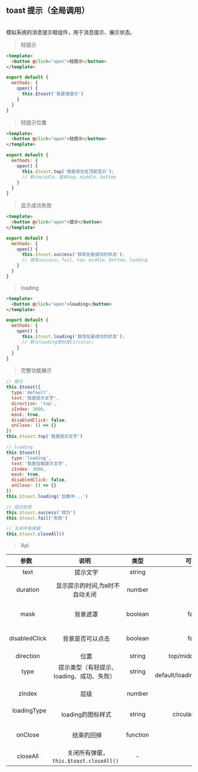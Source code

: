 ## toast 提示（全局调用）

<br>模拟系统的消息提示框组件，用于消息提示、展示状态。

> 轻提示

```html
<template>
  <button @click="open">轻提示</button>
</template>
```

```javascript
export default {
  methods: {
    open() {
      this.$toast('我是请提示')
    }
  }
}
```
> 轻提示位置

```html
<template>
  <button @click="open">轻提示</button>
</template>
```

```javascript
export default {
  methods: {
    open() {
      this.$toast.top('我是现在在顶部显示'); 
      // 默认middle，值有top、middle、bottom
    }
  }
}
```

> 显示成功失败

```html
<template>
  <button @click="open">提示</button>
</template>
```

```javascript
export default {
  methods: {
    open() {
      this.$toast.success('我现在是成功的状态'); 
      // 值有success、fail、top、middle、bottom、loading
    }
  }
}
```
> loading

```html
<template>
  <button @click="open">loading</button>
</template>
```

```javascript
export default {
  methods: {
    open() {
      this.$toast.loading('我现在是成功的状态'); 
      // 默认loading图标是circular; 
    }
  }
}
```

> 完整功能展示

```javascript
// 提示
this.$toast({
  type:'default',
  text:'我是提示文字',
  direction: 'top',
  zIndex: 3000,
  mask: true,
  disabledClick: false,
  onClose: () => {}
})
this.$toast.top('我是提示文字')

// loading
this.$toast({
  type:'loading',
  text:'我是加载提示文字',
  zIndex: 3000,
  mask: true,
  disabledClick: false,
  onClose: () => {}
})
this.$toast.loading('加载中...')

// 成功失败
this.$toast.success('成功')
this.$toast.fail('失败')

// 关闭所有弹窗
this.$toast.closeAll()
```

> Api

| 参数   | 说明    |  类型  |  可选值 | 默认值|
| :----: | :----:   | :----: |:----: |:----: |
|   text    |   提示文字    |   string    |  -    |  -    |
|   duration    |   显示提示的时间,为`0`时不自动关闭    |   number    |  -    |  3000    |
|   mask    |   背景遮罩    |   boolean    |  false    |  false/true   |
|   disabledClick    |   背景是否可以点击    |   boolean    |  false    |  false/true    |
|   direction    |   位置    |   string    |  top/middle/bottom    |   middle   |
|   type    |   提示类型（有轻提示、loading、成功、失败）    |   string    |   default/loading/success/fail   |  default    |
|   zIndex    |   层级    |   number    |  -    |  2000    |
|   loadingType    |   loading的图标样式    |   string    |  circular/spinner    |  circular    |
|   onClose    |   结束的回掉   |   function    |  -    |  -    |
|   closeAll    |   关闭所有弹窗， `this.$toast.closeAll()`   |   -    |  -    |  -    |